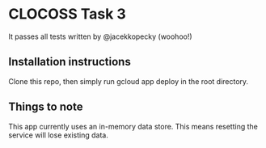 # CLOCOSS Task 3

It passes all tests written by @jacekkopecky (woohoo!)

## Installation instructions

Clone this repo, then simply run gcloud app deploy in the root directory.

## Things to note

This app currently uses an in-memory data store. This means resetting the service will lose existing data.
